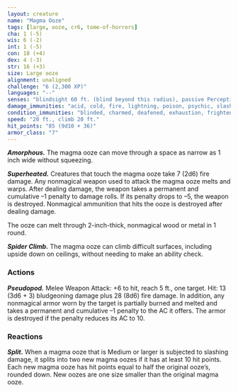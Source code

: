 ```yaml
---
layout: creature
name: "Magma Ooze"
tags: [large, ooze, cr6, tome-of-horrors]
cha: 1 (-5)
wis: 6 (-2)
int: 1 (-5)
con: 18 (+4)
dex: 4 (-3)
str: 16 (+3)
size: Large ooze
alignment: unaligned
challenge: "6 (2,300 XP)"
languages: "--"
senses: "blindsight 60 ft. (blind beyond this radius), passive Perception 8"
damage_immunities: "acid, cold, fire, lightning, poison, psychic, slashing"
condition_immunities: "blinded, charmed, deafened, exhaustion, frightened, prone"
speed: "20 ft., climb 20 ft."
hit_points: "85 (9d10 + 36)"
armor_class: "7"
---
```


***Amorphous.*** The magma ooze can move through a space as narrow as
1 inch wide without squeezing.

***Superheated.*** Creatures that touch the magma ooze take 7 (2d6)
fire damage. Any nonmagical weapon used to attack the magma ooze
melts and warps. After dealing damage, the weapon takes a permanent
and cumulative –1 penalty to damage rolls. If its penalty drops to –5,
the weapon is destroyed. Nonmagical ammunition that hits the ooze is
destroyed after dealing damage.

The ooze can melt through 2-inch-thick, nonmagical wood or metal in
1 round.

***Spider Climb.*** The magma ooze can climb difficult surfaces, including
upside down on ceilings, without needing to make an ability check.

### Actions

***Pseudopod.*** Melee Weapon Attack: +6 to hit, reach 5 ft., one target. Hit:
13 (3d6 + 3) bludgeoning damage plus 28 (8d6) fire damage. In addition,
any nonmagical armor worn by the target is partially burned and melted
and takes a permanent and cumulative –1 penalty to the AC it offers. The
armor is destroyed if the penalty reduces its AC to 10.

### Reactions

***Split.*** When a magma ooze that is Medium or larger is subjected to
slashing damage, it splits into two new magma oozes if it has at least 10
hit points. Each new magma ooze has hit points equal to half the original
ooze’s, rounded down. New oozes are one size smaller than the original
magma ooze.
